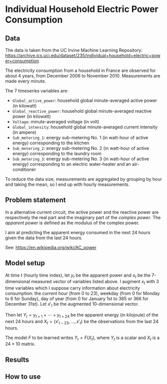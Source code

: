 # Individual Household Electric Power Consumption

## Data

The data is taken from the UC Irvine Machine Learning Repository: https://archive.ics.uci.edu/dataset/235/individual+household+electric+power+consumption

The electricity consumption from a household in France are observed for about 4 years, from December 2006 to November 2010. Measurements are made every minute.

The 7 timeseries variables are:

- `Global_active_power`: household global minute-averaged active power (in kilowatt)
- `Global_reactive_power`: household global minute-averaged reactive power (in kilowatt)
- `Voltage`: minute-averaged voltage (in volt)
- `Global_intensity`: household global minute-averaged current intensity (in  ampere)
- `Sub_metering_1`: energy sub-metering No. 1 (in watt-hour of active energy) corresponding to the kitchen
- `Sub_metering_2`: energy sub-metering No. 2 (in watt-hour of active energy) corresponding to the laundry room
- `Sub_metering_3`: energy sub-metering No. 3 (in watt-hour of active energy) corresponding to an electric water-heater and an air-conditioner

To reduce the data size, measurements are aggregated by grouping by hour and taking the mean, so I end up with hourly measurements.

## Problem statement

In a alternative current circuit, the active power and the reactive power are respectively the real part and the imaginary part of the *complex power*. The *apparent power* is defined as the modulus of the complex power.

I aim at predicting the apparent energy consumed in the next 24 hours given the data from the last 24 hours.

See: https://en.wikipedia.org/wiki/AC_power

## Model setup

At time $t$ (hourly time index), let $y_t$ be the apparent power and $x_t$ be the 7-dimensional measured vector of variables listed above. I augment $x_t$ with 3 time variables which I suppose carry information about electricity consumption: the current hour (from 0 to 23), weekday (from 0 for Monday to 6 for Sunday), day of year (from 0 for January 1st to 365 or 366 for December 31st). Let $x'_t$ be the augmented 10-dimensional vector.

Then let $Y_t = y_{t+1} + \cdots + y_{t+24}$ be the apparent energy (in kilojoule) of the next 24 hours and $X_t = (x'_{t-23}, \dots, x'_t)$ be the observations from the last 24 hours.

The model $F$ to be learned writes $Y_t = F(X_t)$, where $Y_t$ is a scalar and $X_t$ is a $24 \times 10$ matrix.

## Results

## How to use
